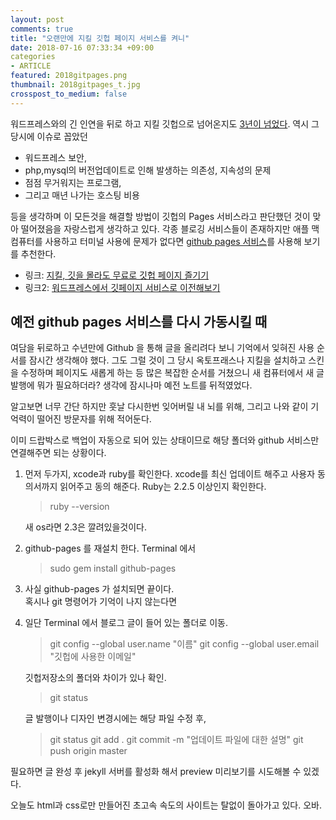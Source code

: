 ```yaml
---
layout: post
comments: true
title: "오랜만에 지킬 깃헙 페이지 서비스를 켜니"
date: 2018-07-16 07:33:34 +09:00
categories
- ARTICLE
featured: 2018gitpages.png
thumbnail: 2018gitpages_t.jpg
crosspost_to_medium: false
---
```


워드프레스와의 긴 인연을 뒤로 하고 지킬 깃헙으로 넘어온지도 [3년이 넘었다](https://ilmol.com/2015/01/첫포스팅.html).  역시 그당시에 이슈로 꼽았던 

* 워드프레스 보안, 
* php,mysql의 버전업데이트로 인해 발생하는 의존성, 지속성의 문제
* 점점 무거워지는 프로그램, 
* 그리고 매년 나가는 호스팅 비용

등을 생각하며 이 모든것을 해결할 방법이 깃헙의 Pages 서비스라고 판단했던 것이 맞아 떨어졌음을 자랑스럽게 생각하고 있다.  각종 블로깅 서비스들이 존재하지만 애플 맥 컴퓨터를 사용하고 터미널 사용에 문제가 없다면 [github pages 서비스](https://pages.github.com)를 사용해 보기를 추천한다.

* 링크: [지킬, 깃을 몰라도 무료로 깃헙 페이지 즐기기](https://ilmol.com/2015/01/Jekyll,Git-을-몰라도-무료-Github-Pages-즐기기.html)
* 링크2: [워드프레스에서 깃페이지 서비스로 이전해보기](https://ilmol.com/2015/01/워드프레스에서-Jekyll로-마이그레이션.html)

## 예전 github pages 서비스를 다시 가동시킬 때

여담을 뒤로하고 수년만에 Github 을 통해 글을 올리려다 보니 기억에서 잊혀진 사용 순서를 잠시간 생각해야 했다.  그도 그럴 것이 그 당시 옥토프래스나 지킬을 설치하고 스킨을 수정하며 페이지도 새롭게 하는 등 많은 복잡한 순서를 거쳤으니 새 컴퓨터에서 새 글 발행에 뭐가 필요하더라? 생각에 잠시나마 예전 노트를 뒤적였었다. 

알고보면 너무 간단 하지만 훗날 다시한번 잊어버릴 내 뇌를 위해, 그리고 나와 같이 기억력이 떨어진 방문자를 위해 적어둔다.

이미 드랍박스로 백업이 자동으로 되어 있는 상태이므로 해당 폴더와 github 서비스만 연결해주면 되는 상황이다.  

1. 먼저 두가지,  xcode과 ruby를 확인한다.  xcode를 최신 업데이트 해주고 사용자 동의서까지 읽어주고 동의 해준다.  Ruby는 2.2.5 이상인지 확인한다.  

   > ruby --version

   새 os라면 2.3은 깔려있을것이다.

2. github-pages 를 재설치 한다. Terminal 에서

   > sudo gem install github-pages

3. 사실 github-pages 가 설치되면 끝이다.  
   혹시나 git 명령어가 기억이 나지 않는다면

4. 일단 Terminal 에서 블로그 글이 들어 있는 폴더로 이동.  

   > git config --global user.name "이름"
   > git config --global user.email "깃헙에 사용한 이메일"

   깃헙저장소의 폴더와 차이가 있나 확인.

   > git status

   글 발행이나 디자인 변경시에는 해당 파일 수정 후,

   > git status
   > git add .
   > git commit -m "업데이트 파일에 대한 설명"
   > git push origin master

필요하면 글 완성 후 jekyll 서버를 활성화 해서 preview 미리보기를 시도해볼 수 있겠다.

오늘도 html과 css로만 만들어진 초고속 속도의 사이트는 탈없이 돌아가고 있다. 오바.

